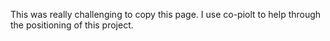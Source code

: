 This was really challenging to copy this page. I use co-piolt to help through the positioning of this project.
